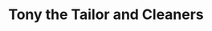 ---
title: "Tony the Tailor and Cleaners"
url: /wellesley/tony-the-tailor-and-cleaners/
shop: tailor
---